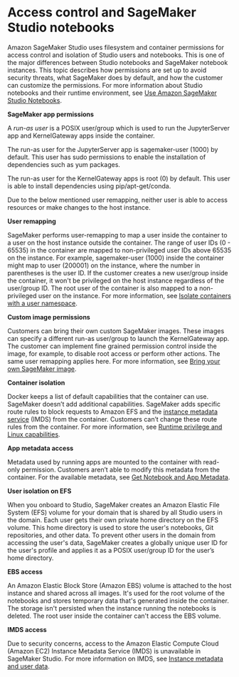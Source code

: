 # Access control and SageMaker Studio notebooks<a name="security-access-control-studio-nb"></a>

Amazon SageMaker Studio uses filesystem and container permissions for access control and isolation of Studio users and notebooks\. This is one of the major differences between Studio notebooks and SageMaker notebook instances\. This topic describes how permissions are set up to avoid security threats, what SageMaker does by default, and how the customer can customize the permissions\. For more information about Studio notebooks and their runtime environment, see [Use Amazon SageMaker Studio Notebooks](notebooks.md)\.

**SageMaker app permissions**

A *run\-as user* is a POSIX user/group which is used to run the JupyterServer app and KernelGateway apps inside the container\.

The run\-as user for the JupyterServer app is sagemaker\-user \(1000\) by default\. This user has sudo permissions to enable the installation of dependencies such as yum packages\.

The run\-as user for the KernelGateway apps is root \(0\) by default\. This user is able to install dependencies using pip/apt\-get/conda\.

Due to the below mentioned user remapping, neither user is able to access resources or make changes to the host instance\.

**User remapping**

SageMaker performs user\-remapping to map a user inside the container to a user on the host instance outside the container\. The range of user IDs \(0 \- 65535\) in the container are mapped to non\-privileged user IDs above 65535 on the instance\. For example, sagemaker\-user \(1000\) inside the container might map to user \(200001\) on the instance, where the number in parentheses is the user ID\. If the customer creates a new user/group inside the container, it won't be privileged on the host instance regardless of the user/group ID\. The root user of the container is also mapped to a non\-privileged user on the instance\. For more information, see [Isolate containers with a user namespace](https://docs.docker.com/engine/security/userns-remap/)\.

**Custom image permissions**

Customers can bring their own custom SageMaker images\. These images can specify a different run\-as user/group to launch the KernelGateway app\. The customer can implement fine grained permission control inside the image, for example, to disable root access or perform other actions\. The same user remapping applies here\. For more information, see [Bring your own SageMaker image](studio-byoi.md)\.

**Container isolation**

Docker keeps a list of default capabilities that the container can use\. SageMaker doesn’t add additional capabilities\. SageMaker adds specific route rules to block requests to Amazon EFS and the [ instance metadata service](https://docs.aws.amazon.com/AWSEC2/latest/UserGuide/configuring-instance-metadata-service) \(IMDS\) from the container\. Customers can’t change these route rules from the container\. For more information, see [Runtime privilege and Linux capabilities](https://docs.docker.com/engine/reference/run/#runtime-privilege-and-linux-capabilities)\.

**App metadata access**

Metadata used by running apps are mounted to the container with read\-only permission\. Customers aren’t able to modify this metadata from the container\. For the available metadata, see [Get Notebook and App Metadata](notebooks-run-and-manage-metadata.md)\.

**User isolation on EFS**

When you onboard to Studio, SageMaker creates an Amazon Elastic File System \(EFS\) volume for your domain that is shared by all Studio users in the domain\. Each user gets their own private home directory on the EFS volume\. This home directory is used to store the user's notebooks, Git repositories, and other data\. To prevent other users in the domain from accessing the user's data, SageMaker creates a globally unique user ID for the user's profile and applies it as a POSIX user/group ID for the user’s home directory\.

**EBS access**

An Amazon Elastic Block Store \(Amazon EBS\) volume is attached to the host instance and shared across all images\. It's used for the root volume of the notebooks and stores temporary data that's generated inside the container\. The storage isn't persisted when the instance running the notebooks is deleted\. The root user inside the container can't access the EBS volume\.

**IMDS access**

Due to security concerns, access to the Amazon Elastic Compute Cloud \(Amazon EC2\) Instance Metadata Service \(IMDS\) is unavailable in SageMaker Studio\. For more information on IMDS, see [Instance metadata and user data](https://docs.aws.amazon.com/AWSEC2/latest/UserGuide/ec2-instance-metadata.html)\.
